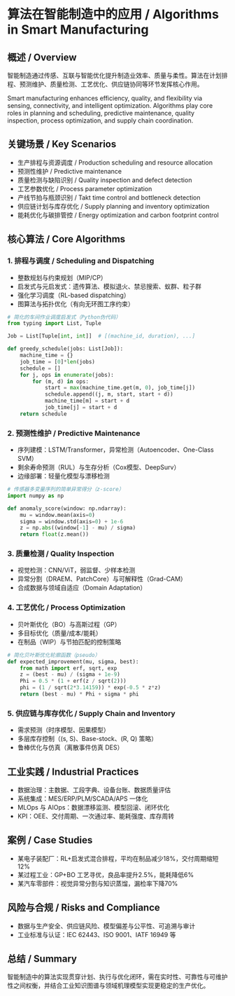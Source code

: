 # 算法在智能制造中的应用 / Algorithms in Smart Manufacturing

## 概述 / Overview

智能制造通过传感、互联与智能优化提升制造业效率、质量与柔性。算法在计划排程、预测维护、质量检测、工艺优化、供应链协同等环节发挥核心作用。

Smart manufacturing enhances efficiency, quality, and flexibility via sensing, connectivity, and intelligent optimization. Algorithms play core roles in planning and scheduling, predictive maintenance, quality inspection, process optimization, and supply chain coordination.

## 关键场景 / Key Scenarios

- 生产排程与资源调度 / Production scheduling and resource allocation
- 预测性维护 / Predictive maintenance
- 质量检测与缺陷识别 / Quality inspection and defect detection
- 工艺参数优化 / Process parameter optimization
- 产线节拍与瓶颈识别 / Takt time control and bottleneck detection
- 供应链计划与库存优化 / Supply planning and inventory optimization
- 能耗优化与碳排管控 / Energy optimization and carbon footprint control

## 核心算法 / Core Algorithms

### 1. 排程与调度 / Scheduling and Dispatching

- 整数规划与约束规划（MIP/CP）
- 启发式与元启发式：遗传算法、模拟退火、禁忌搜索、蚁群、粒子群
- 强化学习调度（RL-based dispatching）
- 图算法与拓扑优化（有向无环图工序约束）

```python
# 简化的车间作业调度启发式（Python伪代码）
from typing import List, Tuple

Job = List[Tuple[int, int]]  # [(machine_id, duration), ...]

def greedy_schedule(jobs: List[Job]):
    machine_time = {}
    job_time = [0]*len(jobs)
    schedule = []
    for j, ops in enumerate(jobs):
        for (m, d) in ops:
            start = max(machine_time.get(m, 0), job_time[j])
            schedule.append((j, m, start, start + d))
            machine_time[m] = start + d
            job_time[j] = start + d
    return schedule
```

### 2. 预测性维护 / Predictive Maintenance

- 序列建模：LSTM/Transformer，异常检测（Autoencoder、One-Class SVM）
- 剩余寿命预测（RUL）与生存分析（Cox模型、DeepSurv）
- 边缘部署：轻量化模型与漂移检测

```python
# 传感器多变量序列的简单异常得分（z-score）
import numpy as np

def anomaly_score(window: np.ndarray):
    mu = window.mean(axis=0)
    sigma = window.std(axis=0) + 1e-6
    z = np.abs((window[-1] - mu) / sigma)
    return float(z.mean())
```

### 3. 质量检测 / Quality Inspection

- 视觉检测：CNN/ViT，弱监督、少样本检测
- 异常分割（DRAEM、PatchCore）与可解释性（Grad-CAM）
- 合成数据与领域自适应（Domain Adaptation）

### 4. 工艺优化 / Process Optimization

- 贝叶斯优化（BO）与高斯过程（GP）
- 多目标优化（质量/成本/能耗）
- 在制品（WIP）与节拍匹配的控制策略

```python
# 简化贝叶斯优化轮廓函数（pseudo）
def expected_improvement(mu, sigma, best):
    from math import erf, sqrt, exp
    z = (best - mu) / (sigma + 1e-9)
    Phi = 0.5 * (1 + erf(z / sqrt(2)))
    phi = (1 / sqrt(2*3.14159)) * exp(-0.5 * z*z)
    return (best - mu) * Phi + sigma * phi
```

### 5. 供应链与库存优化 / Supply Chain and Inventory

- 需求预测（时序模型、因果模型）
- 多层库存控制（(s, S)、Base-stock、(R, Q) 策略）
- 鲁棒优化与仿真（离散事件仿真 DES）

## 工业实践 / Industrial Practices

- 数据治理：主数据、工段字典、设备台账、数据质量评估
- 系统集成：MES/ERP/PLM/SCADA/APS 一体化
- MLOps 与 AIOps：数据漂移监测、模型回滚、闭环优化
- KPI：OEE、交付周期、一次通过率、能耗强度、库存周转

## 案例 / Case Studies

- 某电子装配厂：RL+启发式混合排程，平均在制品减少18%，交付周期缩短12%
- 某过程工业：GP+BO 工艺寻优，良品率提升2.5%，能耗降低6%
- 某汽车零部件：视觉异常分割与知识蒸馏，漏检率下降70%

## 风险与合规 / Risks and Compliance

- 数据与生产安全、供应链风险、模型偏差与公平性、可追溯与审计
- 工业标准与认证：IEC 62443、ISO 9001、IATF 16949 等

## 总结 / Summary

智能制造中的算法实现贯穿计划、执行与优化闭环，需在实时性、可靠性与可维护性之间权衡，并结合工业知识图谱与领域机理模型实现更稳定的生产优化。
